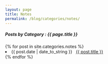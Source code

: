 ```yaml
---
layout: page
title: Notes
permalink: /blog/categories/notes/
---
```


<h5> Posts by Category : {{ page.title }} </h5>

<div class="card">
{% for post in site.categories.notes %}
 <li class="category-posts"><span>{{ post.date | date_to_string }}</span> &nbsp; <a href="{{ post.url }}">{{ post.title }}</a></li>
{% endfor %}
</div>

